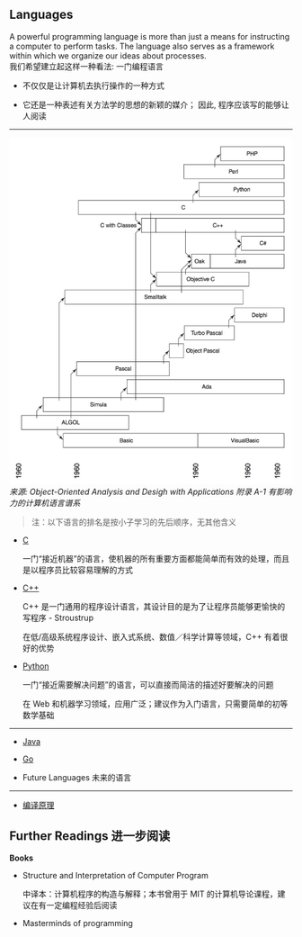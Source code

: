 Languages
---

<div class="alert alert-danger">
A powerful programming language is more than just a means for instructing a computer to perform tasks. The language also serves as a framework within which we organize our ideas about processes.
</div>
我们希望建立起这样一种看法: 一门编程语言

* 不仅仅是让计算机去执行操作的一种方式

* 它还是一种表述有关方法学的思想的新颖的媒介； 因此, 程序应该写的能够让人阅读

- - -

![The Genealogy of Influential Computer Languages](images/languages_genealogy.jpg)
*来源: Object-Oriented Analysis and Desigh with Applications 附录 A-1 有影响力的计算机语言谱系*


> 注：以下语言的排名是按小子学习的先后顺序，无其他含义

* [C](c.md)

    一门“接近机器”的语言，使机器的所有重要方面都能简单而有效的处理，而且是以程序员比较容易理解的方式

* [C++](c++/intro.md)

    C++ 是一门通用的程序设计语言，其设计目的是为了让程序员能够更愉快的写程序 - Stroustrup
    
    在低/高级系统程序设计、嵌入式系统、数值／科学计算等领域，C++ 有着很好的优势

* [Python](python/intro.md)
   
   一门“接近需要解决问题”的语言，可以直接而简洁的描述好要解决的问题
   
   在 Web 和机器学习领域，应用广泛；建议作为入门语言，只需要简单的初等数学基础

- - -

* [Java](java/intro.md)

* [Go](go.md)

* Future Languages 未来的语言

- - -

* [编译原理](compiler/intro.md)


## Further Readings 进一步阅读

**Books**

* Structure and Interpretation of Computer Program

    中译本：计算机程序的构造与解释；本书曾用于 MIT 的计算机导论课程，建议在有一定编程经验后阅读

* Masterminds of programming
